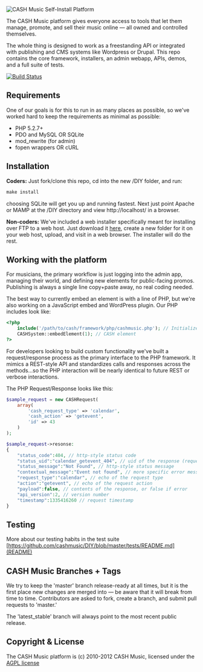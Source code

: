 ![CASH Music Self-Install Platform](https://cashmusic.s3.amazonaws.com/permalink/images/readme.jpg)

The CASH Music platform gives everyone access to tools that let them manage, 
promote, and sell their music online — all owned and controlled themselves.

The whole thing is designed to work as a freestanding API or integrated with
publishing and CMS systems like Wordpress or Drupal. This repo contains the core 
framework, installers, an admin webapp, APIs, demos, and a full suite of tests.

[![Build Status](https://secure.travis-ci.org/cashmusic/DIY.png)](http://travis-ci.org/cashmusic/DIY)

## Requirements

One of our goals is for this to run in as many places as possible, so we've worked 
hard to keep the requirements as minimal as possible:

 * PHP 5.2.7+
 * PDO and MySQL OR SQLite
 * mod_rewrite (for admin)
 * fopen wrappers OR cURL 

## Installation 

**Coders:** Just fork/clone this repo, cd into the new /DIY folder, and run: 

```php
make install
````

choosing SQLite will get you up and running fastest. Next just point Apache or MAMP 
at the /DIY directory and view http://localhost/ in a browser.

  
**Non-coders:** We've included a web installer specifically meant for installing over 
FTP to a web host. Just download it [here](https://github.com/cashmusic/DIY/downloads), 
create a new folder for it on your web host, upload, and visit in a web browser. The 
installer will do the rest. 

## Working with the platform

For musicians, the primary workflow is just logging into the admin app, managing their 
world, and defining new elements for public-facing promos. Publishing is always a 
single line copy+paste away, no real coding needed. 

The best way to currently embed an element is with a line of PHP, but we're also 
working on a JavaScript embed and WordPress plugin. Our PHP includes look like: 

```php
<?php 
	include('/path/to/cash/framework/php/cashmusic.php'); // Initialize CASH Music ?>
	CASHSystem::embedElement(1); // CASH element 
?>
``` 

For developers looking to build custom functionality we've built a request/response 
process as the primary interface to the PHP framework. It mimics a REST-style API 
and standardizes calls and responses across the methods...so the PHP interaction 
will be nearly identical to future REST or verbose interactions. 

The PHP Request/Response looks like this: 

```php
$sample_request = new CASHRequest(
	array(
		'cash_request_type' => 'calendar', 
		'cash_action' => 'getevent',
		'id' => 43
	)
);

$sample_request->resonse:
{
	"status_code":404, // http-style status code
	"status_uid":"calendar_getevent_404", // uid of the response (request + status)
	"status_message":"Not Found", // http-style status message
	"contextual_message":"Event not found", // more specific error message
	"request_type":"calendar", // echo of the request type
	"action":"getevent", // echo of the request action
	"payload":false, // contents of the response, or false if error
	"api_version":2, // version number
	"timestamp":1335416260 // request timestamp
}
```

## Testing

More about our testing habits in the test suite [https://github.com/cashmusic/DIY/blob/master/tests/README.md](README)

## CASH Music Branches + Tags

We try to keep the 'master' branch release-ready at all times, but it is the first 
place new changes are merged into — be aware that it will break from time to time.
Contributors are asked to fork, create a branch, and submit pull requests to 'master.'

The 'latest_stable' branch will always point to the most recent public release.

## Copyright & License

The CASH Music platform is (c) 2010-2012 CASH Music, licensed under the 
[AGPL license](http://www.gnu.org/licenses/agpl-3.0.html)
